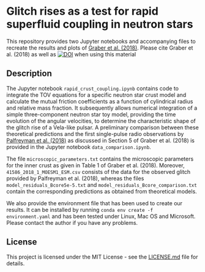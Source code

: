 # Glitch rises as a test for rapid superfluid coupling in neutron stars

This repository provides two Jupyter notebooks and accompanying files to recreate the results and plots of [Graber et al. (2018)](http://arxiv.org/abs/1804.02706). Please cite Graber et al. (2018) as well as [![DOI](https://zenodo.org/badge/DOI/10.5281/zenodo.1324469.svg)](https://doi.org/10.5281/zenodo.1324469) when using this material

## Description

The Jupyter notebook `rapid_crust_coupling.ipynb` contains code to integrate the TOV equations for a specific neutron star crust model and calculate the mutual friction coefficients as a function of cylindrical radius and relative mass fraction. It subsequently allows numerical integration of a simple three-component neutron star toy model, providing the time evolution of the angular velocities, to determine the characteristic shape of the glitch rise of a Vela-like pulsar. A preliminary comparison between these theoretical predictions and the first single-pulse radio observations by [Palfreyman et al. (2018)](https://www.nature.com/articles/s41586-018-0001-x) as discussed in Section 5 of Graber et al. (2018) is provided in the Jupyter notebook `data_comparison.ipynb`.

The file `microscopic_parameters.txt` contains the microscopic parameters for the inner crust as given in Table 1 of Graber et al. (2018). Moreover, `41586_2018_1_MOESM1_ESM.csv` consists of the data for the observed glitch provided by Palfreyman et al. (2018), whereas the files `model_residuals_Bcore5e-5.txt` and `model_residuals_Bcore_comparison.txt` contain the corresponding predictions as obtained from theoretical models.

We also provide the environment file that has been used to create our results. It can be installed by running `conda env create -f environment.yaml`
and has been tested under Linux, Mac OS and Microsoft. Please contact the author if you have any problems.

## License

This project is licensed under the MIT License - see the [LICENSE.md](LICENSE.md) file for details.
